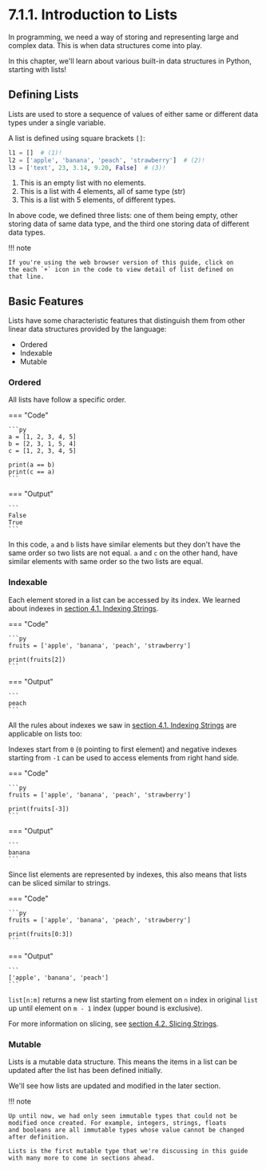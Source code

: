 # 7.1.1. Introduction to Lists
In programming, we need a way of storing and representing large and
complex data. This is when data structures come into play.

In this chapter, we'll learn about various built-in data structures
in Python, starting with lists!

## Defining Lists
Lists are used to store a sequence of values of either same or different
data types under a single variable.

A list is defined using square brackets `[]`:

```py linenums="1"
l1 = []  # (1)!
l2 = ['apple', 'banana', 'peach', 'strawberry']  # (2)!
l3 = ['text', 23, 3.14, 9.20, False]  # (3)!
```

1. This is an empty list with no elements.
2. This is a list with 4 elements, all of same type (str)
3. This is a list with 5 elements, of different types.

In above code, we defined three lists: one of them being empty, other
storing data of same data type, and the third one storing data of different
data types.

!!! note

    If you're using the web browser version of this guide, click on
    the each `+` icon in the code to view detail of list defined on
    that line.

## Basic Features
Lists have some characteristic features that distinguish them
from other linear data structures provided by the language:

- Ordered
- Indexable
- Mutable

### Ordered
All lists have follow a specific order.

=== "Code"

    ```py
    a = [1, 2, 3, 4, 5]
    b = [2, 3, 1, 5, 4]
    c = [1, 2, 3, 4, 5]

    print(a == b)
    print(c == a)
    ```

=== "Output"

    ```
    False
    True
    ```

In this code, `a` and `b` lists have similar elements but they don't have
the same order so two lists are not equal. `a` and `c` on the other hand,
have similar elements with same order so the two lists are equal.

### Indexable
Each element stored in a list can be accessed by its index. We learned
about indexes in [section 4.1. Indexing Strings](../string-operations/indexing-strings.md).

=== "Code"

    ```py
    fruits = ['apple', 'banana', 'peach', 'strawberry']

    print(fruits[2])
    ```

=== "Output"

    ```
    peach
    ```

All the rules about indexes we saw in [section 4.1. Indexing Strings](../string-operations/indexing-strings.md) are applicable on lists too:

Indexes start from `0` (`0` pointing to first element) and negative
indexes starting from `-1` can be used to access elements from right
hand side.

=== "Code"

    ```py
    fruits = ['apple', 'banana', 'peach', 'strawberry']

    print(fruits[-3])
    ```

=== "Output"

    ```
    banana
    ```

Since list elements are represented by indexes, this also means that
lists can be sliced similar to strings.

=== "Code"

    ```py
    fruits = ['apple', 'banana', 'peach', 'strawberry']

    print(fruits[0:3])
    ```

=== "Output"

    ```
    ['apple', 'banana', 'peach']
    ```

`list[n:m]` returns a new list starting from element on `n` index in
original `list` up until element on `m - 1` index (upper bound is
exclusive).

For more information on slicing, see [section 4.2. Slicing Strings](../string-operations/slicing-strings.md).

### Mutable
Lists is a mutable data structure. This means the items in a list can
be updated after the list has been defined initially.

We'll see how lists are updated and modified in the later section.

!!! note

    Up until now, we had only seen immutable types that could not be
    modified once created. For example, integers, strings, floats
    and booleans are all immutable types whose value cannot be changed
    after definition.

    Lists is the first mutable type that we're discussing in this guide
    with many more to come in sections ahead.
